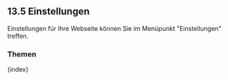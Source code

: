 ## 13.5 Einstellungen

Einstellungen für Ihre Webseite können Sie im Menüpunkt "Einstellungen" treffen.

### Themen

{index}
